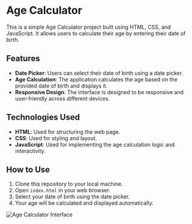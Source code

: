 # Age Calculator

This is a simple Age Calculator project built using HTML, CSS, and JavaScript. It allows users to calculate their age by entering their date of birth.

## Features

- **Date Picker**: Users can select their date of birth using a date picker.
- **Age Calculation**: The application calculates the age based on the provided date of birth and displays it.
- **Responsive Design**: The interface is designed to be responsive and user-friendly across different devices.

## Technologies Used

- **HTML**: Used for structuring the web page.
- **CSS**: Used for styling and layout.
- **JavaScript**: Used for implementing the age calculation logic and interactivity.

## How to Use

1. Clone this repository to your local machine.
2. Open `index.html` in your web browser.
3. Select your date of birth using the date picker.
4. Your age will be calculated and displayed automatically.

![Age Calculator Interface](image/Age_Calculator.jpg)
